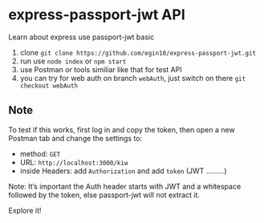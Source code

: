 # express-passport-jwt API
Learn about express use passport-jwt basic

1. clone `git clone https://github.com/egin10/express-passport-jwt.git`
2. run use `node index` or `npm start`
3. use Postman or tools similiar like that for test API
4. you can try for web auth on branch `webAuth`, just switch on there `git checkout webAuth`

Note
---
To test if this works, first log in and copy the token, then open a new Postman tab and change the settings to:

- method: `GET`
- URL: `http://localhost:3000/kiw`
- inside Headers: add `Authorization` and add `token` (JWT .........)

Note: It’s important the Auth header starts with JWT and a whitespace followed by the token, else passport-jwt will not extract it.

Explore it!